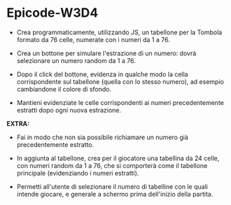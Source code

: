 # Epicode-W3D4
 
- Crea programmaticamente, utilizzando JS, un tabellone per la Tombola formato da 76 celle, numerate con i
numeri da 1 a 76.

- Crea un bottone per simulare l'estrazione di un numero: dovrà selezionare un numero random da 1 a 76.

- Dopo il click del bottone, evidenza in qualche modo la cella corrispondente sul tabellone (quella con lo stesso
numero), ad esempio cambiandone il colore di sfondo.

- Mantieni evidenziate le celle corrispondenti ai numeri precedentemente estratti dopo ogni nuova estrazione.

**EXTRA:**

- Fai in modo che non sia possibile richiamare un numero già precedentemente estratto.

- In aggiunta al tabellone, crea per il giocatore una tabellina da 24 celle, con numeri random da 1 a 76, che si comporterà come il tabellone principale (evidenziando i numeri estratti).

- Permetti all'utente di selezionare il numero di tabelline con le quali intende giocare, e generale a schermo prima dell'inizio della partita.
